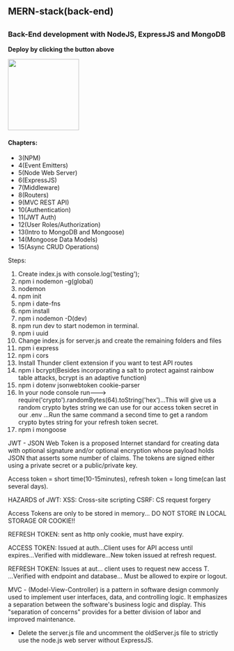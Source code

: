 <h2>MERN-stack(back-end)<h2>
<h3>Back-End development with NodeJS, ExpressJS and MongoDB</h3>


**Deploy by clicking the button above**

[<img src="https://cdn.gomix.com/2bdfb3f8-05ef-4035-a06e-2043962a3a13%2Fremix-button.svg" width="163px" />](https://glitch.com/edit/#!/import/github/lionelroy/Node-ExpressJS-MongoDB-tut)


<h4>Chapters:</h4>
<ul>
  <li>3(NPM)</li>
  <li>4(Event Emitters)</li>
  <li>5(Node Web Server)</li>
  <li>6(ExpressJS)</li>
  <li>7(Middleware)</li>
  <li>8(Routers)</li>
  <li>9(MVC REST API)</li>
  <li>10(Authentication)</li>
  <li>11(JWT Auth)</li>
  <li>12(User Roles/Authorization)</li>
  <li>13(Intro to MongoDB and Mongoose)</li>
  <li>14(Mongoose Data Models)</li>
  <li>15(Async CRUD Operations)</li>
</ul>


Steps:
1. Create index.js with console.log('testing');
2. npm i nodemon -g(global)
3. nodemon 
4. npm init 
5. npm i date-fns
6. npm install
7. npm i nodemon -D(dev)
8. npm run dev to start nodemon in terminal.
9. npm i uuid
10. Change index.js for server.js and create the remaining folders and files
11. npm i express
12. npm i cors
13. Install Thunder client extension if you want to test API routes
14. npm i bcrypt(Besides incorporating a salt to protect against rainbow table attacks, bcrypt is an adaptive function)
15. npm i dotenv jsonwebtoken cookie-parser
16. In your node console run--->    require('crypto').randomBytes(64).toString('hex')...This will give us a random crypto bytes string we can use for our access token secret in our .env ...Run the same command a second time to get a random crypto bytes string for your refresh token secret.
17. npm i mongoose



JWT - JSON Web Token is a proposed Internet standard for creating data with optional signature and/or optional encryption whose payload holds JSON that asserts some number of claims. The tokens are signed either using a private secret or a public/private key.

Access token = short time(10-15minutes), refresh token = long time(can last several days).

HAZARDS of JWT:
XSS: Cross-site scripting
CSRF: CS request forgery

Access Tokens are only to be stored in memory...
DO NOT STORE IN LOCAL STORAGE OR COOKIE!!

REFRESH TOKEN: sent as http only cookie, must have expiry.

ACCESS TOKEN: Issued at auth...Client uses for API access until expires...Verified with middleware...New token issued at refresh request.

REFRESH TOKEN: Issues at aut... client uses to request new access T. ...Verified with endpoint and database... Must be allowed to expire or logout.



MVC - (Model-View-Controller) is a pattern in software design commonly used to implement user interfaces, data, and controlling logic. It emphasizes a separation between the software's business logic and display. This "separation of concerns" provides for a better division of labor and improved maintenance.




- Delete the server.js file and uncomment the oldServer.js file to strictly use the node.js web server without ExpressJS.


<!-- Examples: -->
<!-- 
// Route handlers
app.get('/hello(.html)?', (req, res, next) => {
  console.log('attempted to load hello.html');
  next()
}, (req, res) => {
  res.send('Hello world!');
})

// Chaining route handlers(similar to middleware)
const one = (req, res, next) => {
  console.log('one');
  next();
}

const two = (req, res, next) => {
  console.log('two');
  next();
  }

const three = (req, res) => {
  console.log('three');
  res.send('Finished');
}

app.get('/chain(.html)?', [one, two, three]); -->